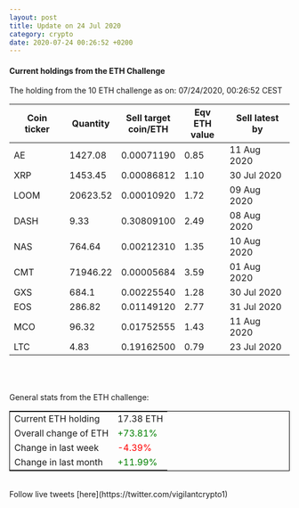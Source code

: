 ```yaml
---
layout: post
title: Update on 24 Jul 2020
category: crypto
date: 2020-07-24 00:26:52 +0200
---
```

<!-- Global site tag (gtag.js) - Google Analytics -->
<script async src="https://www.googletagmanager.com/gtag/js?id=UA-103831149-5"></script>
<script>
  window.dataLayer = window.dataLayer || [];
  function gtag(){dataLayer.push(arguments);}
  gtag('js', new Date());

  gtag('config', 'UA-103831149-5');
</script>


#### Current holdings from the ETH Challenge

The holding from the 10 ETH challenge as on: 07/24/2020, 00:26:52 CEST

|Coin ticker|Quantity|Sell target<br>coin/ETH|Eqv ETH<br>value|Sell latest by|
|-----------|--------|-----------|-----------|--------------|
AE|1427.08|  0.00071190|0.85|11 Aug 2020|
XRP|1453.45|  0.00086812|1.10|30 Jul 2020|
LOOM|20623.52|  0.00010920|1.72|09 Aug 2020|
DASH|9.33|  0.30809100|2.49|08 Aug 2020|
NAS|764.64|  0.00212310|1.35|10 Aug 2020|
CMT|71946.22|  0.00005684|3.59|01 Aug 2020|
GXS|684.1|  0.00225540|1.28|30 Jul 2020|
EOS|286.82|  0.01149120|2.77|31 Jul 2020|
MCO|96.32|  0.01752555|1.43|11 Aug 2020|
LTC|4.83|  0.19162500|0.79|23 Jul 2020|

<br>
<br>
<br>
General stats from the ETH challenge:

<table style="border:1px solid black;margin-left:auto;margin-right:auto;">
	<tbody>
	<tr>
		<td>Current ETH holding</td>
		<td>     17.38 ETH</td>
	</tr>
	<tr>
		<td>Overall change of ETH</td>
		<td><font color="green">+73.81%</font></td>
	</tr>
	<tr>
		<td>Change in last week</td>
		<td><font color="red">-4.39%</font></td>
	</tr>
	<tr>
		<td>Change in last month</td>
		<td><font color="green">+11.99%</font></td>
	</tr>
	</tbody>
</table>

<br>
Follow live tweets [here](https://twitter.com/vigilantcrypto1)
<br>
<br>